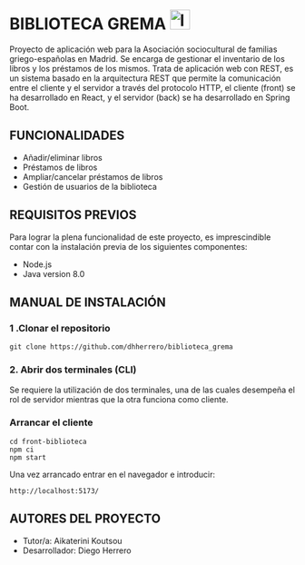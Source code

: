 
# BIBLIOTECA GREMA   <img src="https://encrypted-tbn0.gstatic.com/images?q=tbn:ANd9GcQK1EXoz3XJaySWZve9D05r3nb4zXsfVW2NphmTbOtr8KVs2JVbFze83CdBuCPJc_J9gkk&usqp=CAU" alt="libro" width="35">
Proyecto de aplicación web para la Asociación sociocultural de familias griego-españolas en Madrid. Se encarga de gestionar el inventario de los libros y los préstamos de los mismos. 
Trata de aplicación web con REST, es un sistema basado en la arquitectura REST que permite la comunicación entre el cliente y el servidor a través del protocolo HTTP, el cliente (front) se ha desarrollado en React, y el servidor (back) se ha desarrollado en Spring Boot.

## FUNCIONALIDADES 
- Añadir/eliminar libros
- Préstamos de libros
- Ampliar/cancelar préstamos de libros
- Gestión de usuarios de la biblioteca
## REQUISITOS PREVIOS
Para lograr la plena funcionalidad de este proyecto, es imprescindible contar con la instalación previa de los siguientes componentes:
- Node.js
- Java version 8.0

## MANUAL DE INSTALACIÓN
### 1 .Clonar el repositorio
```
git clone https://github.com/dhherrero/biblioteca_grema
```
### 2. Abrir dos terminales (CLI)
Se requiere la utilización de dos terminales, una de las cuales desempeña el rol de servidor mientras que la otra funciona como cliente.

### Arrancar el cliente
```
cd front-biblioteca
npm ci
npm start
```
Una vez arrancado entrar en el navegador e introducir:
```
http://localhost:5173/
```

## AUTORES DEL PROYECTO
- Tutor/a: Aikaterini Koutsou
- Desarrollador: Diego Herrero
